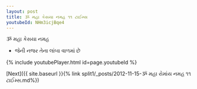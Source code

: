 ```yaml
---
layout: post
title: ૐ મહા કેસયા નમહ ૧૧ ટાઈમ્સ
youtubeId: NHm3icjBqe4
---
```

 
 
 ૐ મહા કેસયા નમહ  
 
 -  જેની નજર તેના લાંબા વાળમાં છે 
 
  
 
  
 
 
 
 
 
 


{% include youtubePlayer.html id=page.youtubeId %}
 
[Next]({{ site.baseurl }}{% link  split1/_posts/2012-11-15-ૐ મહા રોમાંય નમહ ૧૧ ટાઈમ્સ.md%})
 
